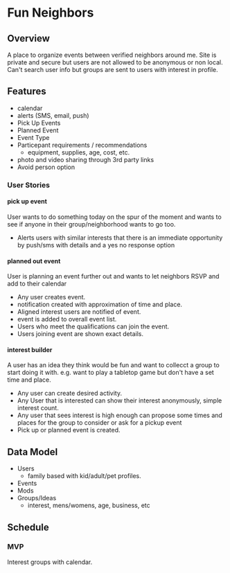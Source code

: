 # Fun Neighbors
## Overview
A place to organize events between verified neighbors around me. Site is private and secure but users are not allowed to be anonymous or non local. Can't search user info but groups are sent to users with interest in profile.

## Features
- calendar
- alerts (SMS, email, push)
- Pick Up Events
- Planned Event
- Event Type
- Particepant requirements / recommendations
  - equipment, supplies, age, cost, etc.
- photo and video sharing through 3rd party links
- Avoid person option

### User Stories
#### pick up event
User wants to do something today on the spur of the moment and wants to see if anyone in their group/neighborhood wants to go too.
- Alerts users with similar interests that there is an immediate opportunity by push/sms with details and a yes no response option

#### planned out event
User is planning an event further out and wants to let neighbors RSVP and add to their calendar
- Any user creates event.
- notification created with approximation of time and place.
- Aligned interest users are notified of event.
- event is added to overall event list.
- Users who meet the qualifications can join the event.
- Users joining event are shown exact details.



#### interest builder
A user has an idea they think would be fun and want to collecct a group to start doing it with. e.g. want to play a tabletop game but don't have a set time and place.
- Any user can create desired activity.
- Any User that is interested can show their interest anonymously, simple interest count.
- Any user that sees interest is high enough can propose some times and places for the group to consider or ask for a pickup event
- Pick up or planned event is created.

## Data Model
- Users
  - family based with kid/adult/pet profiles.
- Events
- Mods
- Groups/Ideas
  - interest, mens/womens, age, business, etc


## Schedule

### MVP
Interest groups with calendar.
